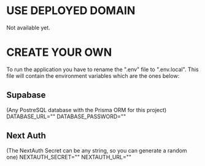# USE DEPLOYED DOMAIN
Not available yet.

# CREATE YOUR OWN
To run the application you have to rename the ".env" file to ".env.local". This file will contain the environment variables which are the ones below:

## Supabase
(Any PostreSQL database with the Prisma ORM for this project)
DATABASE_URL=""
DATABASE_PASSWORD=""

## Next Auth
(The NextAuth Secret can be any string, so you can generate a random one)
NEXTAUTH_SECRET=""
NEXTAUTH_URL=""